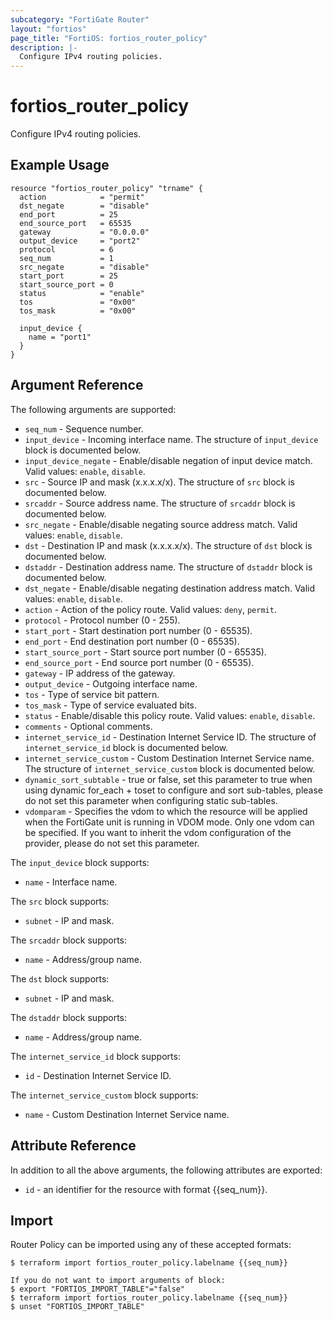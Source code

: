 ```yaml
---
subcategory: "FortiGate Router"
layout: "fortios"
page_title: "FortiOS: fortios_router_policy"
description: |-
  Configure IPv4 routing policies.
---
```


# fortios_router_policy
Configure IPv4 routing policies.

## Example Usage

```hcl
resource "fortios_router_policy" "trname" {
  action            = "permit"
  dst_negate        = "disable"
  end_port          = 25
  end_source_port   = 65535
  gateway           = "0.0.0.0"
  output_device     = "port2"
  protocol          = 6
  seq_num           = 1
  src_negate        = "disable"
  start_port        = 25
  start_source_port = 0
  status            = "enable"
  tos               = "0x00"
  tos_mask          = "0x00"

  input_device {
    name = "port1"
  }
}
```

## Argument Reference

The following arguments are supported:

* `seq_num` - Sequence number.
* `input_device` - Incoming interface name. The structure of `input_device` block is documented below.
* `input_device_negate` - Enable/disable negation of input device match. Valid values: `enable`, `disable`.
* `src` - Source IP and mask (x.x.x.x/x). The structure of `src` block is documented below.
* `srcaddr` - Source address name. The structure of `srcaddr` block is documented below.
* `src_negate` - Enable/disable negating source address match. Valid values: `enable`, `disable`.
* `dst` - Destination IP and mask (x.x.x.x/x). The structure of `dst` block is documented below.
* `dstaddr` - Destination address name. The structure of `dstaddr` block is documented below.
* `dst_negate` - Enable/disable negating destination address match. Valid values: `enable`, `disable`.
* `action` - Action of the policy route. Valid values: `deny`, `permit`.
* `protocol` - Protocol number (0 - 255).
* `start_port` - Start destination port number (0 - 65535).
* `end_port` - End destination port number (0 - 65535).
* `start_source_port` - Start source port number (0 - 65535).
* `end_source_port` - End source port number (0 - 65535).
* `gateway` - IP address of the gateway.
* `output_device` - Outgoing interface name.
* `tos` - Type of service bit pattern.
* `tos_mask` - Type of service evaluated bits.
* `status` - Enable/disable this policy route. Valid values: `enable`, `disable`.
* `comments` - Optional comments.
* `internet_service_id` - Destination Internet Service ID. The structure of `internet_service_id` block is documented below.
* `internet_service_custom` - Custom Destination Internet Service name. The structure of `internet_service_custom` block is documented below.
* `dynamic_sort_subtable` - true or false, set this parameter to true when using dynamic for_each + toset to configure and sort sub-tables, please do not set this parameter when configuring static sub-tables.
* `vdomparam` - Specifies the vdom to which the resource will be applied when the FortiGate unit is running in VDOM mode. Only one vdom can be specified. If you want to inherit the vdom configuration of the provider, please do not set this parameter.

The `input_device` block supports:

* `name` - Interface name.

The `src` block supports:

* `subnet` - IP and mask.

The `srcaddr` block supports:

* `name` - Address/group name.

The `dst` block supports:

* `subnet` - IP and mask.

The `dstaddr` block supports:

* `name` - Address/group name.

The `internet_service_id` block supports:

* `id` - Destination Internet Service ID.

The `internet_service_custom` block supports:

* `name` - Custom Destination Internet Service name.


## Attribute Reference

In addition to all the above arguments, the following attributes are exported:
* `id` - an identifier for the resource with format {{seq_num}}.

## Import

Router Policy can be imported using any of these accepted formats:
```
$ terraform import fortios_router_policy.labelname {{seq_num}}

If you do not want to import arguments of block:
$ export "FORTIOS_IMPORT_TABLE"="false"
$ terraform import fortios_router_policy.labelname {{seq_num}}
$ unset "FORTIOS_IMPORT_TABLE"
```
